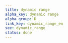 ```yaml
---
title: dynamic range
alpha_key: dynamic range
alpha_group: D
link_key: dynamic_range_en
see: dynamic_range
status: done
---
```

